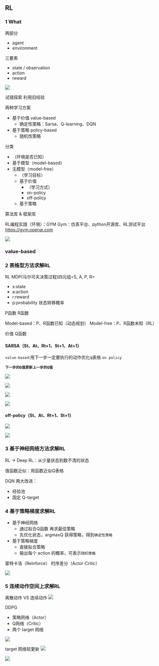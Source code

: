 
## RL


### 1 What

两部分
- agent
- environment

三要素
- state / observation
- action
- reward

![](pics/三要素.png)

试错探索
利用旧经验

两种学习方案
- 基于价值 value-based
  - 确定性策略：Sarsa、Q-learning、DQN
- 基于策略 policy-based
  - 随机性策略

分类
- （环境是否已知）
- 基于模型（model-based）
- 无模型（model-free）
  - （学习目标）
  - 基于价值
    - （学习方式）
    - on-policy
    - off-policy
  - 基于策略


算法库 & 框架库

RL编程实践（环境）：GYM
Gym：仿真平台、python开源库、RL测试平台
https://gym.openai.com

![](pics/算法库.png)


### value-based

### 2 表格型方法求解RL

RL MDP(马尔可夫决策过程)四元组<S, A, P, R>
- s:state
- a:action
- r:reward
- p:probability 状态转移概率

P函数
R函数

Model-based：P、R函数已知（动态规划）
Model-free：P、R函数未知（RL）


价值 Q函数


#### SARSA（St、At、Rt+1、St+1、At+1）

`value-based`:用下一步一定要执行的动作优化q表格 `on policy`

**`下一步的Q值更新上一步的Q值`**

![](pics/Q表格.png)

![](pics/SARSA整体.png)

![](pics/SARSA-episode.png)

![](pics/e-greedy.png)



#### off-policy（St、At、Rt+1、St+1）

![](pics/Q-learning%20VS%20SARSA.png)

![](pics/表格方法小节.png)




### 3 基于神经网络方法求解RL

RL -> Deep RL：从少量状态到数不清的状态

值函数近似：用函数近似Q表格


DQN 两大改进：
- 经验池
- 固定 Q-target





### 4 基于策略梯度求解RL

- 基于神经网络
  - 通过拟合Q函数 再求最佳策略
  - 先优化状态，argmaxQ 获得策略，得到`确定性策略`
- 基于策略梯度
  - 直接拟合策略
  - 输出每个 action 的概率，可表示`随机策略`

蒙特卡洛（Reinforce）
时序差分（Actor-Critic）

![](pics/神经网络求解RL.png)



### 5 连续动作空间上求解RL

离散动作 VS 连续动作
![](pics/离散动作、连续动作.png)

DDPG
- 策略网络（Actor）
- Q网络（Critic）
- 两个 target 网络

![](pics/DDPG.png)


target 网络软更新
![](pics/target软更新.png)


![](pics/DDPG总结.png)
